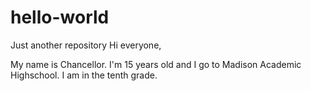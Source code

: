 # hello-world
Just another repository
Hi everyone,


My name is Chancellor. I'm 15 years old and I go to Madison Academic Highschool. I am in the tenth grade.

